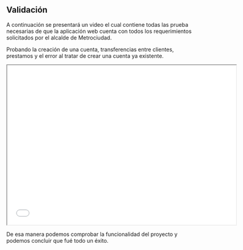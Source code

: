## Validación

A continuación se presentará un video el cual contiene todas las prueba necesarias de que la aplicación web cuenta con todos los requerimientos solicitados por el alcalde de Metrociudad.

Probando la creación de una cuenta, transferencias entre clientes, prestamos y el error al tratar de crear una cuenta ya existente.

<iframe width="600" height = "420"
src="/archivos/index/validacion.mp4">
</iframe>

De esa manera podemos comprobar la funcionalidad del proyecto y podemos concluir que fué todo un éxito.